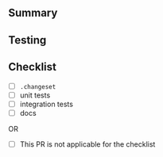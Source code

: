 <!--
  For non-English users:
  It's okay to post in your language, but remember to use English for the body (you can paste the result of Google Translate), and put everything else as attachments.
  Issues with a non-English body will be DIRECTLY CLOSED until it's updated.
-->

<!-- MANDATORY -->
## Summary
<!-- Provide detailed PR description below -->


<!-- MANDATORY -->
## Testing
<!-- How did you test this PR? -->


<!-- MANDATORY -->
## Checklist
<!-- The palest ink is better than the best memory -->

- [ ] `.changeset`
- [ ] unit tests
- [ ] integration tests
- [ ] docs

OR

- [ ] This PR is not applicable for the checklist
